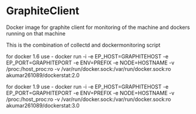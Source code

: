 # GraphiteClient
Docker image for graphite client for monitoring of the machine and dockers running on that machine 


This is the combination of collectd and dockermonitoring script

for docker 1.6 use - 
docker run -i  -e EP_HOST=GRAPHITEHOST -e EP_PORT=GRAPHITEPORT -e ENV=PREFIX -e NODE=HOSTNAME -v /proc:/host_proc:ro -v /var/run/docker.sock:/var/run/docker.sock:ro  akumar261089/dockerstat:2.0



for docker 1.9 use - 
docker run -i  -e EP_HOST=GRAPHITEHOST -e EP_PORT=GRAPHITEPORT -e ENV=PREFIX -e NODE=HOSTNAME -v /proc:/host_proc:ro -v /var/run/docker.sock:/var/run/docker.sock:ro  akumar261089/dockerstat:3.0




